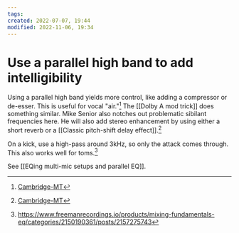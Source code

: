 ```yaml
---
tags: 
created: 2022-07-07, 19:44
modified: 2022-11-06, 19:34
---
```


# Use a parallel high band to add intelligibility
Using a parallel high band yields more control, like adding a compressor or de-esser. This is useful for vocal "air."[^1] The [[Dolby A mod trick]] does something similar. Mike Senior also notches out problematic sibilant frequencies here. He will also add stereo enhancement by using either a short reverb or a [[Classic pitch-shift delay effect]].[^1]

On a kick, use a high-pass around 3kHz, so only the attack comes through. This also works well for toms.[^2]

See [[EQing multi-mic setups and parallel EQ]].

[^1]: [Cambridge-MT](https://www.cambridge-mt.co.uk/products/mix-magician-s-toolkit/categories/4812631/posts/16194760)
[^2]: https://www.freemanrecordings.io/products/mixing-fundamentals-eq/categories/2150190361/posts/2157275743
